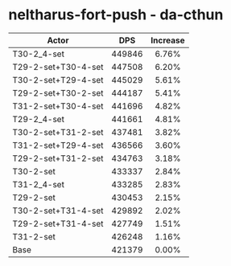 # neltharus-fort-push - da-cthun
| Actor | DPS | Increase |
|---|:---:|:---:|
|T30-2_4-set|449846|6.76%|
|T29-2-set+T30-4-set|447508|6.20%|
|T30-2-set+T29-4-set|445029|5.61%|
|T29-2-set+T30-2-set|444187|5.41%|
|T31-2-set+T30-4-set|441696|4.82%|
|T29-2_4-set|441661|4.81%|
|T30-2-set+T31-2-set|437481|3.82%|
|T31-2-set+T29-4-set|436566|3.60%|
|T29-2-set+T31-2-set|434763|3.18%|
|T30-2-set|433337|2.84%|
|T31-2_4-set|433285|2.83%|
|T29-2-set|430453|2.15%|
|T30-2-set+T31-4-set|429892|2.02%|
|T29-2-set+T31-4-set|427749|1.51%|
|T31-2-set|426248|1.16%|
|Base|421379|0.00%|
